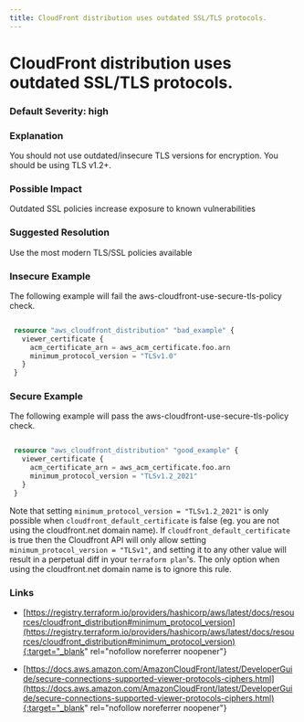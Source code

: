 ```yaml
---
title: CloudFront distribution uses outdated SSL/TLS protocols.
---
```


# CloudFront distribution uses outdated SSL/TLS protocols.

### Default Severity: <span class="severity high">high</span>

### Explanation

You should not use outdated/insecure TLS versions for encryption. You should be using TLS v1.2+.

### Possible Impact
Outdated SSL policies increase exposure to known vulnerabilities

### Suggested Resolution
Use the most modern TLS/SSL policies available


### Insecure Example

The following example will fail the aws-cloudfront-use-secure-tls-policy check.
```terraform

 resource "aws_cloudfront_distribution" "bad_example" {
   viewer_certificate {
     acm_certificate_arn = aws_acm_certificate.foo.arn
     minimum_protocol_version = "TLSv1.0"
   }
 }

```



### Secure Example

The following example will pass the aws-cloudfront-use-secure-tls-policy check.
```terraform

 resource "aws_cloudfront_distribution" "good_example" {
   viewer_certificate {
     acm_certificate_arn = aws_acm_certificate.foo.arn
     minimum_protocol_version = "TLSv1.2_2021"
   }
 }

```

Note that setting `minimum_protocol_version = "TLSv1.2_2021"` is only possible when `cloudfront_default_certificate` is false (eg. you are not using the cloudfront.net domain name). If `cloudfront_default_certificate` is true then the Cloudfront API will only allow setting `minimum_protocol_version = "TLSv1"`, and setting it to any other value will result in a perpetual diff in your `terraform plan`'s. The only option when using the cloudfront.net domain name is to ignore this rule.


### Links


- [https://registry.terraform.io/providers/hashicorp/aws/latest/docs/resources/cloudfront_distribution#minimum_protocol_version](https://registry.terraform.io/providers/hashicorp/aws/latest/docs/resources/cloudfront_distribution#minimum_protocol_version){:target="_blank" rel="nofollow noreferrer noopener"}

- [https://docs.aws.amazon.com/AmazonCloudFront/latest/DeveloperGuide/secure-connections-supported-viewer-protocols-ciphers.html](https://docs.aws.amazon.com/AmazonCloudFront/latest/DeveloperGuide/secure-connections-supported-viewer-protocols-ciphers.html){:target="_blank" rel="nofollow noreferrer noopener"}
